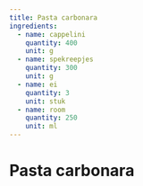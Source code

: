 ```yaml
---
title: Pasta carbonara
ingredients:
  - name: cappelini
    quantity: 400
    unit: g
  - name: spekreepjes
    quantity: 300
    unit: g
  - name: ei
    quantity: 3
    unit: stuk
  - name: room
    quantity: 250
    unit: ml
---
```


# Pasta carbonara 

